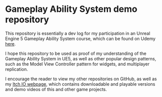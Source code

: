 <h1>Gameplay Ability System demo repository</h1>

<p>
  This repository is essentially a dev log for my participation in an Unreal Engine 5 Gameplay Ability System course, which can be found on Udemy <a href="https://www.udemy.com/course/unreal-engine-5-gas-top-down-rpg/">here</a>.
</p>
<p>
  I hope this repository to be used as proof of my understanding of the Gameplay Ability System in UE5, as well as other popular design patterns, such as the Model View Controller pattern for widgets, and multiplayer replication.
</p>
<p>
  I encourage the reader to view my other repositories on GitHub, as well as my <a href="https://carterleew.itch.io/">Itch IO webpage</a>, which contains downloadable and playable versions and demo videos of this and other game projects.
</p>
